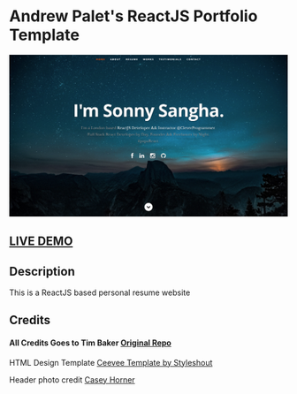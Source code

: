 # Andrew Palet's ReactJS Portfolio Template      

![ReactJS Resume Website Template](resume-screenshot.png?raw=true "ReactJS Resume Website Template")

## <a href="http://www.andrewpalet.com/">LIVE DEMO</a>

## Description
This is a ReactJS based personal resume website

## Credits

#### All Credits Goes to Tim Baker <a href='https://github.com/tbakerx/react-resume-template'>Original Repo</a>



HTML Design Template
<a href="https://www.styleshout.com/free-templates/ceevee/">Ceevee Template by Styleshout</a>

Header photo credit
<a href="https://unsplash.com/@mischievous_penguins?utm_medium=referral&amp;utm_campaign=photographer-credit&amp;utm_content=creditBadge">Casey Horner</a>

